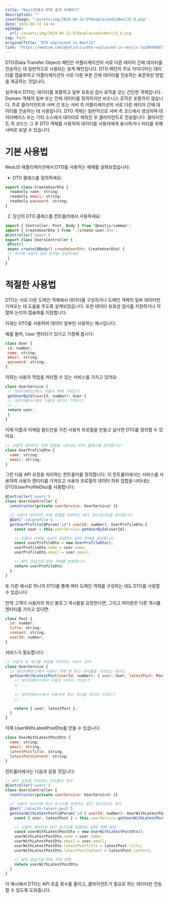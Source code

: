 ```yaml
---
title: "NestJS에서 DTO 쉽게 이해하기"
description: ""
coverImage: "/assets/img/2024-06-22-DTOexplainedinNestJS_0.png"
date: 2024-06-22 14:44
ogImage: 
  url: /assets/img/2024-06-22-DTOexplainedinNestJS_0.png
tag: Tech
originalTitle: "DTO explained in NestJS"
link: "https://medium.com/@yelinliu/dto-explained-in-nestjs-3a296498d77b"
---
```



DTO(Data Transfer Object) 패턴은 어플리케이션의 서로 다른 레이어 간에 데이터를 전송하는 데 일반적으로 사용되는 설계 패턴입니다. DTO 패턴의 주요 아이디어는 데이터를 캡슐화하고 어플리케이션의 서로 다른 부분 간에 데이터를 전송하는 표준화된 방법을 제공하는 것입니다.

실무에서 DTO는 데이터를 포함하고 일부 유효성 검사 로직을 갖는 간단한 객체입니다. Domain 객체의 일부 또는 전체 데이터를 정의하지만 비즈니스 로직은 포함하지 않습니다. 주로 클라이언트와 서버 간 또는 서버 측 어플리케이션의 서로 다른 레이어 간에 데이터를 전송하는 데 사용됩니다. DTO 객체는 일반적으로 서버 측 코드에서 생성되며 데이터베이스 또는 기타 소스에서 데이터로 채워진 후 클라이언트로 전송됩니다. 클라이언트 측 코드는 그 후 DTO 객체를 사용하여 데이터를 사용자에게 표시하거나 처리를 위해 서버로 보낼 수 있습니다.

<div class="content-ad"></div>

# 기본 사용법

NestJS 애플리케이션에서 DTO를 사용하는 예제를 살펴보겠습니다:

- DTO 클래스를 정의하세요:

```js
export class CreateUserDto {
  readonly name: string;
  readonly email: string;
  readonly password: string;
}
```

<div class="content-ad"></div>

2. 당신의 DTO 클래스를 컨트롤러에서 사용하세요:

```js
import { Controller, Post, Body } from ‘@nestjs/common’;
import { CreateUserDto } from ‘./create-user.dto’;
@Controller('users')
export class UsersController {
 @Post()
 async create(@Body() createUserDto: CreateUserDto) {
 // 여기에 사용자 생성 로직을 작성하세요
 }
}
```

# 적절한 사용법

DTO는 서로 다른 도메인 객체에서 데이터를 구성하거나 도메인 객체의 일부 데이터만 가져오는 데 도움을 주도록 설계되었습니다. 또한 데이터 유효성 검사를 지원하거나 직렬화 논리의 캡슐화를 지원합니다.

<div class="content-ad"></div>

아래는 DTO를 사용하여 데이터 일부만 사용하는 예시입니다:

예를 들어, User 엔티티가 있다고 가정해 봅시다:

<div class="content-ad"></div>

```js
class User {
 id: number;
 name: string;
 email: string;
 password: string;
}
```

저희는 사용자 작업을 처리할 수 있는 서비스를 가지고 있어요:

```js
class UserService {
 // 데이터베이스에서 사용자 객체 가져오기
 getUserById(userId: number): User {
 // 데이터베이스에서 사용자 데이터 가져오기
 // …
 return user;
 }
}
```

이제 이름과 이메일 필드만을 가진 사용자 프로필을 만들고 싶다면 DTO를 정의할 수 있어요:

<div class="content-ad"></div>

```js
// 사용자 데이터의 하위 집합을 나타내는 DTO 클래스를 정의합니다
class UserProfileDto {
  name: string;
  email: string;
}
```

그런 다음 API 요청을 처리하는 컨트롤러를 정의합니다. 이 컨트롤러에서는 서비스를 사용하여 사용자 엔티티를 가져오고 사용자 프로필의 데이터 하위 집합을 나타내는 DTO(UserProfileDto)를 사용합니다:

```js
@Controller('users')
class UsersController {
  constructor(private userService: UserService) {}

  // 사용자 데이터의 하위 집합을 반환하는 API 엔드포인트를 정의합니다
  @Get(':id/profile')
  getUserProfile(@Param('id') userId: number): UserProfileDto {
    const user = this.userService.getUserById(userId);

    // 이름과 이메일 속성만 포함하는 DTO 객체를 생성합니다
    const userProfileDto = new UserProfileDto();
    userProfileDto.name = user.name;
    userProfileDto.email = user.email;

    // API 응답으로 DTO 객체를 반환합니다
    return userProfileDto;
  }
}
```

또 다른 예시로 하나의 DTO를 통해 여러 도메인 객체를 구성하는 데도 DTO를 사용할 수 있습니다:


<div class="content-ad"></div>

만약 고객이 사용자의 최신 블로그 게시물을 요청한다면, 그리고 여러분은 다른 게시물 엔티티를 가지고 있다면:

```js
class Post {
  id: number;
  title: string;
  content: string;
  userId: number;
}
```

서비스가 필요합니다:

```js
// 사용자 및 게시물 작업을 처리하는 서비스 정의
class UserService {
  // 데이터베이스에서 사용자 객체 및 최신 게시물을 가져오는 메서드
  getUserWithLatestPost(userId: number): { user: User, latestPost: Post } {
    // 데이터베이스에서 사용자 데이터 가져오기
    // ...
    
    // 데이터베이스에서 사용자의 최신 게시물 데이터 가져오기
    // ...

    return { user, latestPost };
  }
}
```

<div class="content-ad"></div>

이제 UserWithLatestPostDto를 만들 수 있습니다:

```js
class UserWithLatestPostDto {
  name: string;
  email: string;
  latestPostTitle: string;
  latestPostContent: string;
}
```

컨트롤러에서는 다음과 같을 것입니다:

```js
// API 요청을 처리하는 컨트롤러 정의
@Controller('users')
class UsersController {
  constructor(private userService: UserService) {}

  // 사용자 데이터와 최신 포스트를 반환하는 API 엔드포인트 정의
  @Get(':id/with-latest-post')
  getUserWithLatestPost(@Param('id') userId: number): UserWithLatestPostDto {
    const { user, latestPost } = this.userService.getUserWithLatestPost(userId);

    // 사용자 데이터와 최신 포스트를 포함하는 DTO 객체 생성
    const userWithLatestPostDto = new UserWithLatestPostDto();
    userWithLatestPostDto.name = user.name;
    userWithLatestPostDto.email = user.email;
    userWithLatestPostDto.latestPostTitle = latestPost.title;
    userWithLatestPostDto.latestPostContent = latestPost.content;

    // API 응답으로 DTO 객체 반환
    return userWithLatestPostDto;
  }
}
```

<div class="content-ad"></div>

이 예시에서 DTO는 API 호출 횟수를 줄이고, 클라이언트가 필요로 하는 데이터만 전송할 수 있도록 도와줍니다.